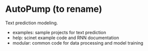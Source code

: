 # AutoPump (to rename)

Text prediction modeling.

- examples: sample projects for text prediction  
- help: scinet example code and RNN documentation  
- modular: common code for data processing and model training  
